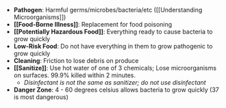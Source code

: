 * **Pathogen**: Harmful germs/microbes/bacteria/etc ([[Understanding Microorganisms]])
* **[[Food-Borne Illness]]**: Replacement for food poisoning
* **[[Potentially Hazardous Food]]**: Everything ready to cause bacteria to grow quickly
* **Low-Risk Food**: Do not have everything in them to grow pathogenic to grow quickly
* **Cleaning**: Friction to lose debris on produce
* **[[Sanitize]]**: Use hot water of one of 3 chemicals; Lose microorganisms on surfaces. 99.9% killed within 2 minutes. 
	* *Disinfectant is not the same as sanitizer; do not use disinfectant*
* **Danger Zone**: 4 - 60 degrees celsius allows bacteria to grow quickly (37 is most dangerous)